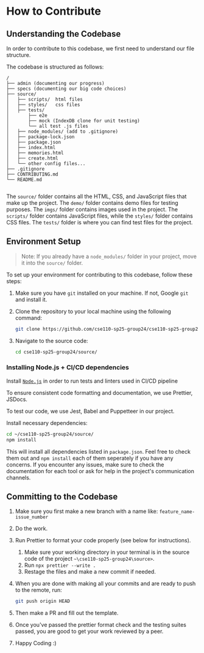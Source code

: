 # How to Contribute

## Understanding the Codebase

In order to contribute to this codebase, we first need to understand our file structure.

The codebase is structured as follows:

```ascii
/
├── admin (documenting our progress)
├── specs (documenting our big code choices)
├── source/
│   ├── scripts/  html files
│   ├── styles/   css files
│   ├── tests/
│       ├── e2e
│       ├── mock (IndexDB clone for unit testing)
│       └── all test .js files
│   ├── node_modules/ (add to .gitignore)
│   ├── package-lock.json
│   ├── package.json
│   ├── index.html
│   ├── memories.html
│   ├── create.html
│   └── other config files...
├── .gitignore
├── CONTRIBUTING.md
└── README.md
 

```

The `source/` folder contains all the HTML, CSS, and JavaScript files that make up the project. The `demo/` folder contains demo files for testing purposes. The `imgs/` folder contains images used in the project. The `scripts/` folder contains JavaScript files, while the `styles/` folder contains CSS files. The `tests/` folder is where you can find test files for the project.

## Environment Setup

> Note: If you already have a `node_modules/` folder in your project, move it into the `source/` folder.

To set up your environment for contributing to this codebase, follow these steps:

1. Make sure you have `git` installed on your machine. If not, Google `git` and install it.
2. Clone the repository to your local machine using the following command:

   ```bash
   git clone https://github.com/cse110-sp25-group24/cse110-sp25-group24.git
   ```

3. Navigate to the source code:

   ```bash
   cd cse110-sp25-group24/source/
   ```

### Installing Node.js + CI/CD dependencies

Install [`Node.js`](https://nodejs.org/en) in order to run tests and linters used in CI/CD pipeline

To ensure consistent code formatting and documentation, we use Prettier, JSDocs. 

To test our code, we use Jest, Babel and Puppetteer in our project.

Install necessary dependencies:
   ```bash
   cd ~/cse110-sp25-group24/source/
   npm install
   ```

This will install all dependencies listed in `package.json`. Feel free to check them out and `npm install` each of them seperately if you have any concerns. If you encounter any issues, make sure to check the documentation for each tool or ask for help in the project's communication channels.


## Committing to the Codebase

1. Make sure you first make a new branch with a name like: `feature_name-issue_number`
2. Do the work.
3. Run Prettier to format your code properly (see below for instructions).
   1. Make sure your working directory in your terminal is in the source code of the project `~\cse110-sp25-group24\source>`.
   2. Run `npx prettier --write .`
   3. Restage the files and make a new commit if needed.
4. When you are done with making all your commits and are ready to push to the remote, run:

   ```bash
   git push origin HEAD
   ```

5. Then make a PR and fill out the template.
6. Once you've passed the prettier format check and the testing suites passed, you are good to get your work reviewed by a peer.
7. Happy Coding :)
